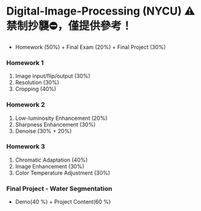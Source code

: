 # Digital-Image-Processing (NYCU) ⚠️禁制抄襲⛔，僅提供參考！
* Homework (50%) + Final Exam (20%) + Final Project (30%)

### **Homework 1**
01. Image input/flip/output (30%)
02. Resolution (30%)
03. Cropping (40%)

### **Homework 2**
01. Low-luminosity Enhancement (20%)
02. Sharpness Enhancement (30%)
03. Denoise (30% + 20%)

### **Homework 3**
01. Chromatic Adaptation (40%)
02. Image Enhancement (30%)
03. Color Temperature Adjustment (30%)

### **Final Project - Water Segmentation** 
* Demo(40 %) + Project Content(60 %)

